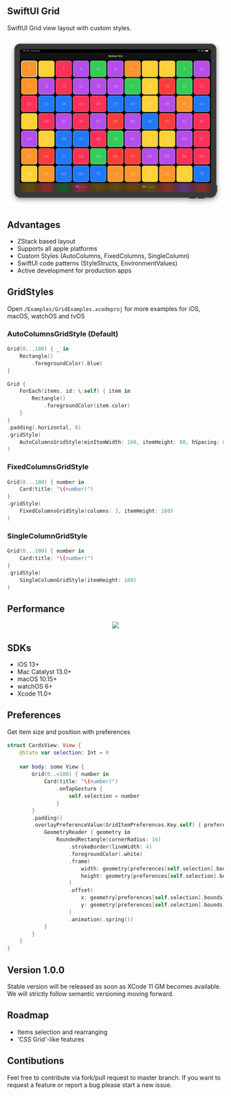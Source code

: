 ## SwiftUI Grid

SwiftUI Grid view layout with custom styles.

<center>
<img src="Resources/iPad1.png"/>
</center>

## Advantages
- ZStack based layout
- Supports all apple platforms
- Custom Styles (AutoColumns, FixedColumns, SingleColumn)
- SwiftUI code patterns (StyleStructs, EnvironmentValues)
- Active development for production apps

## GridStyles

Open `/Examples/GridExamples.xcodeproj` for more examples for iOS, macOS, watchOS and tvOS


### AutoColumnsGridStyle (Default)

```swift
Grid(0...100) { _ in
    Rectangle()
        .foregroundColor(.blue)
}
```

```swift
Grid {
    ForEach(items, id: \.self) { item in
        Rectangle()
            .foregroundColor(item.color)
    }
}
.padding(.horizontal, 8)
.gridStyle(
    AutoColumnsGridStyle(minItemWidth: 160, itemHeight: 80, hSpacing: 8, vSpacing: 8)
)
```
### FixedColumnsGridStyle

```swift
Grid(0...100) { number in
    Card(title: "\(number)")
}
.gridStyle(
    FixedColumnsGridStyle(columns: 3, itemHeight: 160)
)
```
### SingleColumnGridStyle

```swift
Grid(0...100) { number in
    Card(title: "\(number)")
}
.gridStyle(
    SingleColumnGridStyle(itemHeight: 160)
)
```

## Performance

<center>
<img src="Resources/iPad2.png"/>
</center>

## SDKs
- iOS 13+
- Mac Catalyst 13.0+
- macOS 10.15+
- watchOS 6+
- Xcode 11.0+

## Preferences
Get item size and position with preferences
```swift
struct CardsView: View {
    @State var selection: Int = 0
    
    var body: some View {
        Grid(0..<100) { number in
            Card(title: "\(number)")
                .onTapGesture {
                    self.selection = number
                }
        }
        .padding()
        .overlayPreferenceValue(GridItemPreferences.Key.self) { preferences in
            GeometryReader { geometry in
                RoundedRectangle(cornerRadius: 16)
                    .strokeBorder(lineWidth: 4)
                    .foregroundColor(.white)
                    .frame(
                        width: geometry[preferences[self.selection].bounds].size.width,
                        height: geometry[preferences[self.selection].bounds].size.height
                    )
                    .offset(
                        x: geometry[preferences[self.selection].bounds].minX,
                        y: geometry[preferences[self.selection].bounds].minY
                    )
                    .animation(.spring())
            }
        }
    }
}
```

## Version 1.0.0
Stable version will be released as soon as XCode 11 GM becomes available. We will strictly follow semantic versioning moving forward.

## Roadmap
- Items selection and rearranging
- 'CSS Grid'-like features

## Contibutions
Feel free to contribute via fork/pull request to master branch. If you want to request a feature or report a bug please start a new issue.
